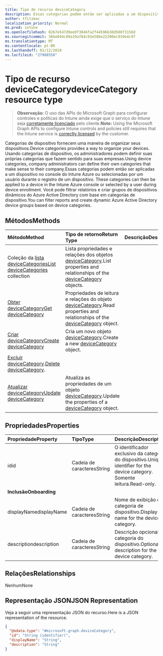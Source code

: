```yaml
---
title: Tipo de recurso deviceCategory
description: Essas categorias podem então ser aplicadas a um dispositivo no console do Intune Azure ou selecionadas por um usuário durante o registro de um dispositivo. Você pode filtrar relatórios e criar grupos de dispositivos dinâmicos do Azure Active Directory com base em categorias de dispositivo.
author: tfitzmac
localization_priority: Normal
ms.prod: intune
ms.openlocfilehash: 0267e547d9ee9f3846fa2f44596638d586f3158d
ms.sourcegitcommit: 36be044c89a19af84c93e586e22200ec919e4c9f
ms.translationtype: MT
ms.contentlocale: pt-BR
ms.lasthandoff: 01/12/2019
ms.locfileid: "27968558"
---
```

# <a name="devicecategory-resource-type"></a><span data-ttu-id="eaa0d-104">Tipo de recurso deviceCategory</span><span class="sxs-lookup"><span data-stu-id="eaa0d-104">deviceCategory resource type</span></span>

> <span data-ttu-id="eaa0d-105">**Observação:** O uso das APIs do Microsoft Graph para configurar controles e políticas do Intune ainda exige que o serviço do Intune seja [corretamente licenciado](https://go.microsoft.com/fwlink/?linkid=839381) pelo cliente.</span><span class="sxs-lookup"><span data-stu-id="eaa0d-105">**Note:** Using the Microsoft Graph APIs to configure Intune controls and policies still requires that the Intune service is [correctly licensed](https://go.microsoft.com/fwlink/?linkid=839381) by the customer.</span></span>

<span data-ttu-id="eaa0d-106">Categorias de dispositivo fornecem uma maneira de organizar seus dispositivos.</span><span class="sxs-lookup"><span data-stu-id="eaa0d-106">Device categories provides a way to organize your devices.</span></span> <span data-ttu-id="eaa0d-107">Usando categorias de dispositivo, os administradores podem definir suas próprias categorias que fazem sentido para suas empresas.</span><span class="sxs-lookup"><span data-stu-id="eaa0d-107">Using device categories, company administrators can define their own categories that make sense to their company.</span></span><span data-ttu-id="eaa0d-108">Essas categorias podem então ser aplicadas a um dispositivo no console do Intune Azure ou selecionadas por um usuário durante o registro de um dispositivo.</span><span class="sxs-lookup"><span data-stu-id="eaa0d-108"> These categories can then be applied to a device in the Intune Azure console or selected by a user during device enrollment.</span></span> <span data-ttu-id="eaa0d-109">Você pode filtrar relatórios e criar grupos de dispositivos dinâmicos do Azure Active Directory com base em categorias de dispositivo.</span><span class="sxs-lookup"><span data-stu-id="eaa0d-109">You can filter reports and create dynamic Azure Active Directory device groups based on device categories.</span></span>

## <a name="methods"></a><span data-ttu-id="eaa0d-110">Métodos</span><span class="sxs-lookup"><span data-stu-id="eaa0d-110">Methods</span></span>
|<span data-ttu-id="eaa0d-111">Método</span><span class="sxs-lookup"><span data-stu-id="eaa0d-111">Method</span></span>|<span data-ttu-id="eaa0d-112">Tipo de retorno</span><span class="sxs-lookup"><span data-stu-id="eaa0d-112">Return Type</span></span>|<span data-ttu-id="eaa0d-113">Descrição</span><span class="sxs-lookup"><span data-stu-id="eaa0d-113">Description</span></span>|
|:---|:---|:---|
|<span data-ttu-id="eaa0d-114">Coleção da [lista deviceCategories](../api/intune-shared-devicecategory-list.md)</span><span class="sxs-lookup"><span data-stu-id="eaa0d-114">[List deviceCategories](../api/intune-shared-devicecategory-list.md) collection</span></span>|<span data-ttu-id="eaa0d-115">Lista propriedades e relações dos objetos [deviceCategory](../resources/intune-shared-devicecategory.md).</span><span class="sxs-lookup"><span data-stu-id="eaa0d-115">List properties and relationships of the [deviceCategory](../resources/intune-shared-devicecategory.md) objects.</span></span>|
|[<span data-ttu-id="eaa0d-116">Obter deviceCategory</span><span class="sxs-lookup"><span data-stu-id="eaa0d-116">Get deviceCategory</span></span>](../api/intune-shared-devicecategory-get.md)|<span data-ttu-id="eaa0d-117">Propriedades de leitura e relações do objeto [deviceCategory](../resources/intune-shared-devicecategory.md).</span><span class="sxs-lookup"><span data-stu-id="eaa0d-117">Read properties and relationships of the [deviceCategory](../resources/intune-shared-devicecategory.md) object.</span></span>|
|[<span data-ttu-id="eaa0d-118">Criar deviceCategory</span><span class="sxs-lookup"><span data-stu-id="eaa0d-118">Create deviceCategory</span></span>](../api/intune-shared-devicecategory-create.md)|<span data-ttu-id="eaa0d-119">Cria um novo objeto [deviceCategory](../resources/intune-shared-devicecategory.md).</span><span class="sxs-lookup"><span data-stu-id="eaa0d-119">Create a new [deviceCategory](../resources/intune-shared-devicecategory.md) object.</span></span>|
|<span data-ttu-id="eaa0d-120">[Excluir deviceCategory](../api/intune-shared-devicecategory-delete.md).</span><span class="sxs-lookup"><span data-stu-id="eaa0d-120">[Delete deviceCategory](../api/intune-shared-devicecategory-delete.md).</span></span>|
|[<span data-ttu-id="eaa0d-121">Atualizar deviceCategory</span><span class="sxs-lookup"><span data-stu-id="eaa0d-121">Update deviceCategory</span></span>](../api/intune-shared-devicecategory-update.md)|<span data-ttu-id="eaa0d-122">Atualiza as propriedades de um objeto [deviceCategory](../resources/intune-shared-devicecategory.md).</span><span class="sxs-lookup"><span data-stu-id="eaa0d-122">Update the properties of a [deviceCategory](../resources/intune-shared-devicecategory.md) object.</span></span>|

## <a name="properties"></a><span data-ttu-id="eaa0d-123">Propriedades</span><span class="sxs-lookup"><span data-stu-id="eaa0d-123">Properties</span></span>
|<span data-ttu-id="eaa0d-124">Propriedade</span><span class="sxs-lookup"><span data-stu-id="eaa0d-124">Property</span></span>|<span data-ttu-id="eaa0d-125">Tipo</span><span class="sxs-lookup"><span data-stu-id="eaa0d-125">Type</span></span>|<span data-ttu-id="eaa0d-126">Descrição</span><span class="sxs-lookup"><span data-stu-id="eaa0d-126">Description</span></span>|
|:---|:---|:---|
|<span data-ttu-id="eaa0d-127">id</span><span class="sxs-lookup"><span data-stu-id="eaa0d-127">id</span></span>|<span data-ttu-id="eaa0d-128">Cadeia de caracteres</span><span class="sxs-lookup"><span data-stu-id="eaa0d-128">String</span></span>|<span data-ttu-id="eaa0d-129">O identificador exclusivo da categoria do dispositivo.</span><span class="sxs-lookup"><span data-stu-id="eaa0d-129">Unique identifier for the device category.</span></span> <span data-ttu-id="eaa0d-130">Somente leitura.</span><span class="sxs-lookup"><span data-stu-id="eaa0d-130">Read-only.</span></span>|
|<span data-ttu-id="eaa0d-131">**Inclusão**</span><span class="sxs-lookup"><span data-stu-id="eaa0d-131">**Onboarding**</span></span>|
|<span data-ttu-id="eaa0d-132">displayName</span><span class="sxs-lookup"><span data-stu-id="eaa0d-132">displayName</span></span>|<span data-ttu-id="eaa0d-133">Cadeia de caracteres</span><span class="sxs-lookup"><span data-stu-id="eaa0d-133">String</span></span>|<span data-ttu-id="eaa0d-134">Nome de exibição da categoria de dispositivo.</span><span class="sxs-lookup"><span data-stu-id="eaa0d-134">Display name for the device category.</span></span>|
|<span data-ttu-id="eaa0d-135">description</span><span class="sxs-lookup"><span data-stu-id="eaa0d-135">description</span></span>|<span data-ttu-id="eaa0d-136">Cadeia de caracteres</span><span class="sxs-lookup"><span data-stu-id="eaa0d-136">String</span></span>|<span data-ttu-id="eaa0d-137">Descrição opcional da categoria do dispositivo.</span><span class="sxs-lookup"><span data-stu-id="eaa0d-137">Optional description for the device category.</span></span>|

## <a name="relationships"></a><span data-ttu-id="eaa0d-138">Relações</span><span class="sxs-lookup"><span data-stu-id="eaa0d-138">Relationships</span></span>
<span data-ttu-id="eaa0d-139">Nenhum</span><span class="sxs-lookup"><span data-stu-id="eaa0d-139">None</span></span>

## <a name="json-representation"></a><span data-ttu-id="eaa0d-140">Representação JSON</span><span class="sxs-lookup"><span data-stu-id="eaa0d-140">JSON Representation</span></span>
<span data-ttu-id="eaa0d-141">Veja a seguir uma representação JSON do recurso.</span><span class="sxs-lookup"><span data-stu-id="eaa0d-141">Here is a JSON representation of the resource.</span></span>
<!--{
  "blockType": "resource",
  "keyProperty": "id",
  "baseType": "microsoft.graph.entity",
  "@odata.type": "microsoft.graph.deviceCategory"
}-->
``` json
{
  "@odata.type": "#microsoft.graph.deviceCategory",
  "id": "String (identifier)",
  "displayName": "String",
  "description": "String"
}
```



